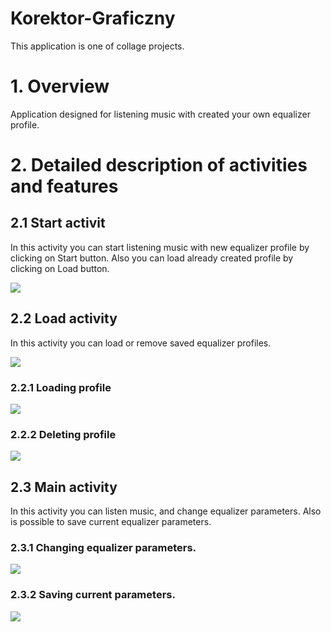 # Korektor-Graficzny
This application is one of collage projects.


# 1. Overview
  Application designed for listening music with created your own equalizer profile.
  

# 2. Detailed description of activities and features

  ## 2.1 Start activit
   In this activity you can start listening music with new equalizer profile by clicking on Start button.
   Also you can load already created profile by clicking on Load button.
   
   
   ![](https://raw.githubusercontent.com/MarcinGrzeszczak-Portfolio/Korektor-Graficzny/master/screenshots/StartActivity.gif)
    
    
 ## 2.2 Load activity
   In this activity you can load or remove saved equalizer profiles.
    
   ![](https://raw.githubusercontent.com/MarcinGrzeszczak-Portfolio/Korektor-Graficzny/master/screenshots/LoadingActivity.png)

 
 
  ### 2.2.1 Loading profile
  ![](https://raw.githubusercontent.com/MarcinGrzeszczak-Portfolio/Korektor-Graficzny/master/screenshots/LoadingProfile.gif)
   
   
  ### 2.2.2 Deleting profile
  ![](https://raw.githubusercontent.com/MarcinGrzeszczak-Portfolio/Korektor-Graficzny/master/screenshots/DeletingProfile.gif)


## 2.3 Main activity
   In this activity you can listen music, and change equalizer parameters.
   Also is possible to save current equalizer parameters.
   
  ### 2.3.1 Changing equalizer parameters.
  ![](https://raw.githubusercontent.com/MarcinGrzeszczak-Portfolio/Korektor-Graficzny/master/screenshots/ChangingParameters.gif) 
   
  ### 2.3.2 Saving current parameters.
  ![](https://raw.githubusercontent.com/MarcinGrzeszczak-Portfolio/Korektor-Graficzny/master/screenshots/SavingProfile.gif)  
   
   
   
   
   
